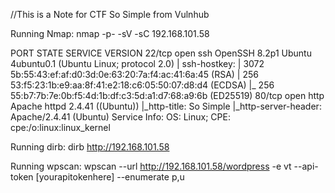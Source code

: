 //This is a Note for CTF So Simple from Vulnhub

Running Nmap: nmap -p- -sV -sC 192.168.101.58

PORT   STATE SERVICE VERSION
22/tcp open  ssh     OpenSSH 8.2p1 Ubuntu 4ubuntu0.1 (Ubuntu Linux; protocol 2.0)
| ssh-hostkey: 
|   3072 5b:55:43:ef:af:d0:3d:0e:63:20:7a:f4:ac:41:6a:45 (RSA)
|   256 53:f5:23:1b:e9:aa:8f:41:e2:18:c6:05:50:07:d8:d4 (ECDSA)
|_  256 55:b7:7b:7e:0b:f5:4d:1b:df:c3:5d:a1:d7:68:a9:6b (ED25519)
80/tcp open  http    Apache httpd 2.4.41 ((Ubuntu))
|_http-title: So Simple
|_http-server-header: Apache/2.4.41 (Ubuntu)
Service Info: OS: Linux; CPE: cpe:/o:linux:linux_kernel

Running dirb: dirb http://192.168.101.58

Running wpscan: wpscan --url http://192.168.101.58/wordpress -e vt --api-token [yourapitokenhere] --enumerate p,u


